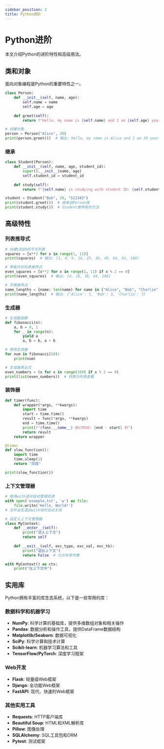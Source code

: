 ```yaml
---
sidebar_position: 2
title: Python进阶
---
```

# Python进阶

本文介绍Python的进阶特性和高级用法。

## 类和对象

面向对象编程是Python的重要特性之一。

```python
class Person:
    def __init__(self, name, age):
        self.name = name
        self.age = age
  
    def greet(self):
        return f"Hello, my name is {self.name} and I am {self.age} years old."

# 创建对象
person = Person("Alice", 30)
print(person.greet())  # 输出: Hello, my name is Alice and I am 30 years old.
```

### 继承

```python
class Student(Person):
    def __init__(self, name, age, student_id):
        super().__init__(name, age)
        self.student_id = student_id
  
    def study(self):
        return f"{self.name} is studying with student ID: {self.student_id}"

student = Student("Bob", 20, "S12345")
print(student.greet())  # 继承自Person类
print(student.study())  # Student类特有的方法
```

## 高级特性

### 列表推导式

```python
# 创建1到10的平方列表
squares = [x**2 for x in range(1, 11)]
print(squares)  # 输出: [1, 4, 9, 16, 25, 36, 49, 64, 81, 100]

# 带条件的列表推导式
even_squares = [x**2 for x in range(1, 11) if x % 2 == 0]
print(even_squares)  # 输出: [4, 16, 36, 64, 100]

# 字典推导式
name_lengths = {name: len(name) for name in ["Alice", "Bob", "Charlie"]}
print(name_lengths)  # 输出: {'Alice': 5, 'Bob': 3, 'Charlie': 7}
```

### 生成器

```python
# 生成器函数
def fibonacci(n):
    a, b = 0, 1
    for _ in range(n):
        yield a
        a, b = b, a + b

# 使用生成器
for num in fibonacci(10):
    print(num)

# 生成器表达式
even_numbers = (x for x in range(100) if x % 2 == 0)
print(list(even_numbers))  # 转换为列表查看
```

### 装饰器

```python
def timer(func):
    def wrapper(*args, **kwargs):
        import time
        start = time.time()
        result = func(*args, **kwargs)
        end = time.time()
        print(f"{func.__name__} 执行时间: {end - start} 秒")
        return result
    return wrapper

@timer
def slow_function():
    import time
    time.sleep(1)
    return "完成"

print(slow_function())
```

### 上下文管理器

```python
# 使用with语句自动管理资源
with open('example.txt', 'w') as file:
    file.write('Hello, World!')
# 文件会在退出with块时自动关闭

# 自定义上下文管理器
class MyContext:
    def __enter__(self):
        print("进入上下文")
        return self
  
    def __exit__(self, exc_type, exc_val, exc_tb):
        print("退出上下文")
        return False  # 允许异常传播

with MyContext() as ctx:
    print("在上下文中")
```

## 实用库

Python拥有丰富的库生态系统，以下是一些常用的库：

### 数据科学和机器学习

- **NumPy**: 科学计算的基础库，提供多维数组对象和相关操作
- **Pandas**: 数据分析和操作工具，提供DataFrame数据结构
- **Matplotlib/Seaborn**: 数据可视化
- **SciPy**: 科学计算和技术计算
- **Scikit-learn**: 机器学习算法和工具
- **TensorFlow/PyTorch**: 深度学习框架

### Web开发

- **Flask**: 轻量级Web框架
- **Django**: 全功能Web框架
- **FastAPI**: 现代、快速的Web框架

### 其他实用工具

- **Requests**: HTTP客户端库
- **Beautiful Soup**: HTML和XML解析库
- **Pillow**: 图像处理
- **SQLAlchemy**: SQL工具包和ORM
- **Pytest**: 测试框架
